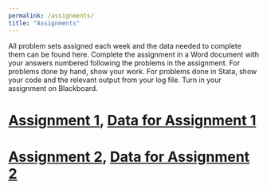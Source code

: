 ```yaml
---
permalink: /assignments/
title: "Assignments"
---
```


All problem sets assigned each week and the data needed to complete them can be found here. Complete the assignment in a Word document with your answers numbered following the problems in the assignment. For problems done by hand, show your work. For problems done in Stata, show your code and the relevant output from your log file. Turn in your assignment on Blackboard.

# [Assignment 1](https://stevebholt.github.io/rpad316/assets/documents/homework1_handout.pdf), [Data for Assignment 1](https://www.dropbox.com/sh/h4664kmmhwaqpn9/AACbrgK3YK7S-wmDqTtIE6TNa?dl=0)

# [Assignment 2](https://stevebholt.github.io/rpad316/assets/documents/homework2handout.pdf), [Data for Assignment 2](https://www.dropbox.com/sh/ton6bo6jt7w8d1y/AAApXhWd61KVyGhRhKeNRxx4a?dl=0)